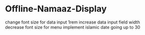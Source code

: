 # Offline-Namaaz-Display

change font size for data input 1rem
increase data input field width
decrease font size for menu
implement islamic date going up to 30
